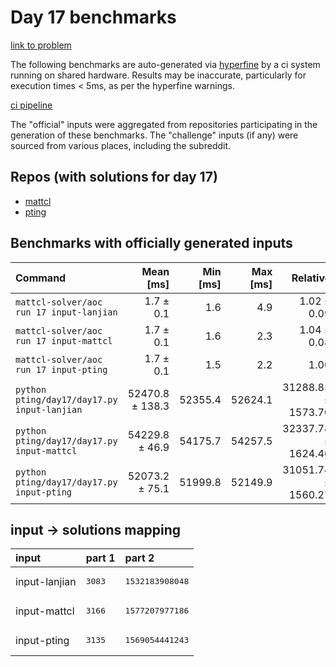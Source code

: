 # Day 17 benchmarks

[link to problem](http://adventofcode.com/2022/day/17)

The following benchmarks are auto-generated via [hyperfine](https://github.com/sharkdp/hyperfine) by a ci system running on shared hardware. Results may be inaccurate, particularly for execution times < 5ms, as per the hyperfine warnings.

[ci pipeline](http://ci.papercode.net:8080/teams/aoc2022/pipelines/aoc-compare-2022)

The "official" inputs were aggregated from repositories participating in the generation of these benchmarks. The "challenge" inputs (if any) were sourced from various places, including the subreddit.

## Repos (with solutions for day 17)


- [mattcl](https://github.com/mattcl/aoc2022)
- [pting](https://github.com/pting/aoc2022)

## Benchmarks with officially generated inputs
| Command | Mean [ms] | Min [ms] | Max [ms] | Relative |
|:---|---:|---:|---:|---:|
| `mattcl-solver/aoc run 17 input-lanjian` | 1.7 ± 0.1 | 1.6 | 4.9 | 1.02 ± 0.09 |
| `mattcl-solver/aoc run 17 input-mattcl` | 1.7 ± 0.1 | 1.6 | 2.3 | 1.04 ± 0.08 |
| `mattcl-solver/aoc run 17 input-pting` | 1.7 ± 0.1 | 1.5 | 2.2 | 1.00 |
| `python pting/day17/day17.py input-lanjian` | 52470.8 ± 138.3 | 52355.4 | 52624.1 | 31288.85 ± 1573.70 |
| `python pting/day17/day17.py input-mattcl` | 54229.8 ± 46.9 | 54175.7 | 54257.5 | 32337.78 ± 1624.46 |
| `python pting/day17/day17.py input-pting` | 52073.2 ± 75.1 | 51999.8 | 52149.9 | 31051.74 ± 1560.27 |

## input -> solutions mapping
|input|part 1|part 2|
|:---|:---|:---|
|input-lanjian|<pre>3083</pre>|<pre>1532183908048</pre>|
|input-mattcl|<pre>3166</pre>|<pre>1577207977186</pre>|
|input-pting|<pre>3135</pre>|<pre>1569054441243</pre>|
